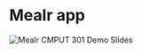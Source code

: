 # Mealr app
![Mealr CMPUT 301 Demo Slides](https://user-images.githubusercontent.com/59630201/205384736-4a823c29-4549-4a3e-b347-0dd337035739.png)
